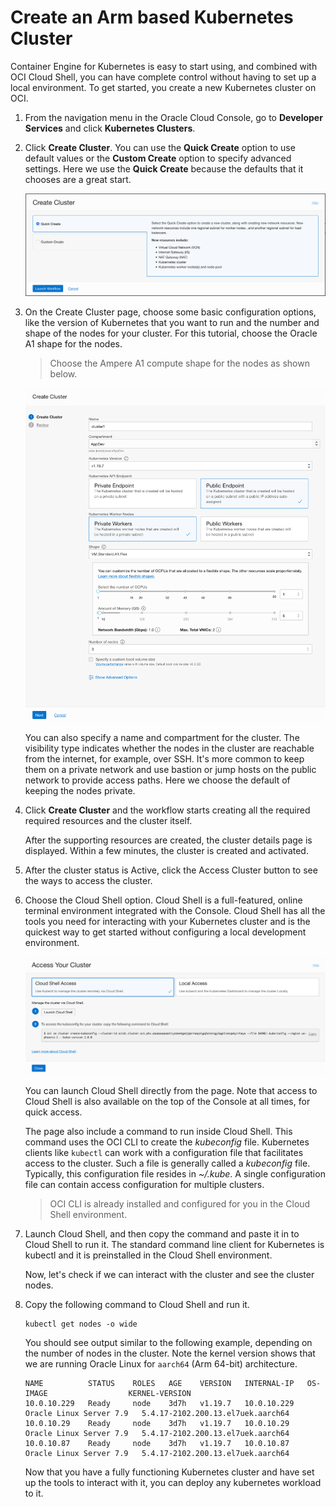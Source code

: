 # Create an Arm based Kubernetes Cluster

Container Engine for Kubernetes is easy to start using, and combined with OCI Cloud Shell, you can have complete control without having to set up a local environment. To get started, you create a new Kubernetes cluster on OCI.

1. From the navigation menu in the Oracle Cloud Console, go to **Developer Services** and click **Kubernetes Clusters**.

2. Click **Create Cluster**. You can use the **Quick Create** option to use default values or the **Custom Create** option to specify advanced settings. Here we use the **Quick Create** because the defaults that it chooses are a great start.

   ![](./images/02_create_cluster.png " ")

3. On the Create Cluster page, choose some basic configuration options, like the version of Kubernetes that you want to run and the number and shape of the nodes for your cluster. For this tutorial, choose the Oracle A1 shape for the nodes. 

   > Choose the Ampere A1 compute shape for the nodes as shown below.

   ![](./images/03_create_workflow.png " ")

   You can also specify a name and compartment for the cluster. The visibility type indicates whether the nodes in the cluster are reachable from the internet, for example, over SSH. It's more common to keep them on a private network and use bastion or jump hosts on the public network to provide access paths. Here we choose the default of keeping the nodes private.

4. Click **Create Cluster** and the workflow starts creating all the required required resources and the cluster itself. 

   After the supporting resources are created, the cluster details page is displayed. Within a few minutes, the cluster is created and activated.

5. After the cluster status is Active, click the Access Cluster button to see the ways to access the cluster.

6. Choose the Cloud Shell option. Cloud Shell is a full-featured, online terminal environment integrated with the Console. Cloud Shell has all the tools you need for interacting with your Kubernetes cluster and is the quickest way to get started without configuring a local development environment.

   ![](./images/06_access_cloudshell.png " ")

   You can launch Cloud Shell directly from the page. Note that access to Cloud Shell is also available on the top of the Console at all times, for quick access.

   The page also include a command to run inside Cloud Shell. This command uses the OCI CLI to create the *kubeconfig* file. Kubernetes clients like `kubectl` can work with a configuration file that facilitates access to the cluster. Such a file is generally called a *kubeconfig* file. Typically, this configuration file resides in *~/.kube*. A single configuration file can contain access configuration for multiple clusters.

   > OCI CLI is already installed and configured for you in the Cloud Shell environment. 

7. Launch Cloud Shell, and then copy the command and paste it in to Cloud Shell to run it. The standard command line client for Kubernetes is kubectl and it is preinstalled in the Cloud Shell environment. 
   
   Now, let's check if we can interact with the cluster and see the cluster nodes. 

8. Copy the following command to Cloud Shell and run it.
   
    ```
    kubectl get nodes -o wide
    ```
   You should see output similar to the following example, depending on the number of nodes in the cluster. Note the kernel version shows that we are running Oracle Linux for `aarch64` (Arm 64-bit) architecture. 

    ```
    NAME          STATUS    ROLES   AGE    VERSION   INTERNAL-IP   OS-IMAGE                  KERNEL-VERSION            
    10.0.10.229   Ready     node    3d7h   v1.19.7   10.0.10.229   Oracle Linux Server 7.9   5.4.17-2102.200.13.el7uek.aarch64
    10.0.10.29    Ready     node    3d7h   v1.19.7   10.0.10.29    Oracle Linux Server 7.9   5.4.17-2102.200.13.el7uek.aarch64
    10.0.10.87    Ready     node    3d7h   v1.19.7   10.0.10.87    Oracle Linux Server 7.9   5.4.17-2102.200.13.el7uek.aarch64
    ```

   Now that you have a fully functioning Kubernetes cluster and have set up the tools to interact with it, you can deploy any kubernetes workload to it. 